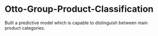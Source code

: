 # Otto-Group-Product-Classification

Built a predictive model which is capable to distinguish between main product categories.
